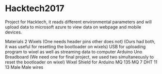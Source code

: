 # Hacktech2017
Project for Hacktech, it reads different environmental parameters and will upload data to microsoft azure to view data on webpage and mobile devices.

Materials
2 Wixels (One needs header pins other does not) (Ours had both, it was useful for resetting the bootloader on wixels)
USB for uploading program to wixel as well as streaming data to computer
Arduino Uno
Breadboard (We need one for final project, we used two simultaneously to reset the bootloader on wixel)
Wixel Shield for Arduino
MQ 135
MQ 7
DHT 11
13 Male Male wires
